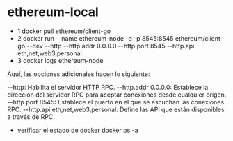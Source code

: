 # ethereum-local

- 1
  docker pull ethereum/client-go
- 2
  docker run --name ethereum-node -d -p 8545:8545 ethereum/client-go --dev --http --http.addr 0.0.0.0 --http.port 8545 --http.api eth,net,web3,personal
- 3
  docker logs ethereum-node

Aquí, las opciones adicionales hacen lo siguiente:

--http: Habilita el servidor HTTP RPC.
--http.addr 0.0.0.0: Establece la dirección del servidor RPC para aceptar conexiones desde cualquier origen.
--http.port 8545: Establece el puerto en el que se escuchan las conexiones RPC.
--http.api eth,net,web3,personal: Define las API que están disponibles a través de RPC.

- verificar el estado de docker
  docker ps -a
